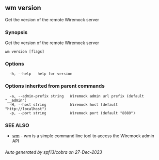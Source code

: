 ## wm version

Get the version of the remote Wiremock server

### Synopsis

Get the version of the remote Wiremock server

```
wm version [flags]
```

### Options

```
  -h, --help   help for version
```

### Options inherited from parent commands

```
  -a, --admin-prefix string   Wiremock admin url prefix (default "__admin")
  -H, --host string           Wiremock host (default "http://localhost")
  -p, --port string           Wiremock port (default "8080")
```

### SEE ALSO

* [wm](wm.md)	 - wm is a simple command line tool to access the Wiremock admin API

###### Auto generated by spf13/cobra on 27-Dec-2023
